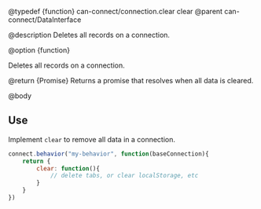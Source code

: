 @typedef {function} can-connect/connection.clear clear
@parent can-connect/DataInterface

@description Deletes all records on a connection.

@option {function}

Deletes all records on a connection.

  @return {Promise} Returns a promise that resolves when all data is cleared.

@body

## Use

Implement `clear` to remove all data in a connection.

```js
connect.behavior("my-behavior", function(baseConnection){
	return {
		clear: function(){
			// delete tabs, or clear localStorage, etc
		}
	}
})
```
